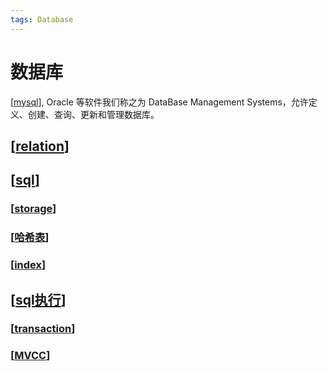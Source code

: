 ```yaml
---
tags: Database
---
```

# 数据库

[[mysql]], Oracle 等软件我们称之为 DataBase Management Systems，允许定义、创建、查询、更新和管理数据库。

## [[relation]]

## [[sql]]

### [[storage]]

### [[哈希表]]

### [[index]]

## [[sql执行]]

### [[transaction]]

### [[MVCC]]

[//begin]: # "Autogenerated link references for markdown compatibility"
[mysql]: sql/mysql.md "mysql"
[relation]: <database systems/relation.md> "关系模型"
[sql]: sql/sql.md "mysql"
[storage]: <database systems/storage.md> "存储设备"
[哈希表]: ../algorithm/data_structure/哈希表.md "哈希表"
[index]: <database systems/index.md> "索引"
[sql执行]: <database systems/sql执行.md> "sql query"
[transaction]: <database systems/transaction.md> "transaction"
[MVCC]: <database systems/MVCC.md> "MVCC"
[//end]: # "Autogenerated link references"
